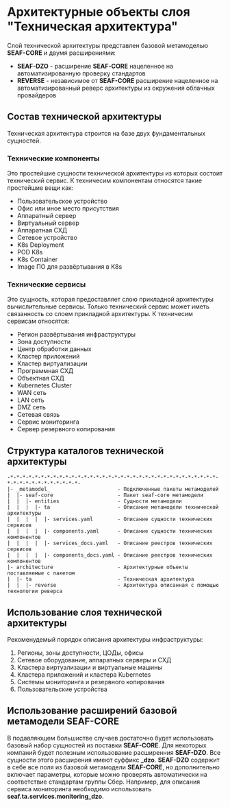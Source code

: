 # Архитектурные объекты слоя "Техническая архитектура"
Слой технической архитектуры представлен базовой метамоделью **SEAF-CORE** и двумя расширениями:
* **SEAF-DZO** - расширение **SEAF-CORE** нацеленное на автоматизированную проверку стандартов
* **REVERSE** - независимое от **SEAF-CORE** расширение нацеленное на автоматизированный реверс архитектуры из окружения облачных провайдеров

## Состав технической архитектуры
Техническая архитектура строится на базе двух фундаментальных сущностей.

### Технические компоненты
Это простейшие сущности технической архитектуры из которых состоит технический сервис.
К техничесим компонентам относятся такие простейшие вещи как:
* Пользовательское устройство
* Офис или иное место присутствия
* Аппаратный сервер
* Виртуальный сервер
* Аппаратная СХД
* Сетевое устройство
* K8s Deployment
* POD K8s
* K8s Container
* Image ПО для развёртывания в K8s

### Технические сервисы
Это сущность, которая предоставляет слою прикладной архитектуры вычислительные сервисы. Только технический сервис может иметь связанность со слоем прикладной архитектуры.
К техничесим сервисам относятся:
* Регион развёртывания инфраструктуры
* Зона доступности
* Центр обработки данных
* Кластер приложений
* Кластер виртуализации
* Программная СХД
* Объектная СХД
* Kubernetes Cluster
* WAN сеть
* LAN сеть
* DMZ сеть
* Сетевая связь
* Сервис мониторинга
* Сервер резервного копирования

## Структура каталогов технической архитектуры
    -*-*-*-*-*-*-*-*-*-*-*-*-*-*-*-*-*-*-*-*-*-*-*-*-*-*-*-*-*-*-*-*-*-*-*-*-*-*-*-*-*-*-*-*-*-*-
    |- _metamodel_                      - Подключенные пакеты метамоделей
    |  |- seaf-core                     - Пакет seaf-core метамодели
    |  |  |- entities                   - Сущности метамодели
    |  |  |  |- ta                      - Описание метамодели технической архитектуры
    |  |  |  |  |- services.yaml        - Описание сущности технических сервисов 
    |  |  |  |  |- components.yaml      - Описание сущности технических компонентов
    |  |  |  |  |- services_docs.yaml   - Описание реестров технических сервисов 
    |  |  |  |  |- components_docs.yaml - Описание реестров технических компонентов
    |- architecture                     - Архитектурные объекты поставляемые с пакетом
    |  |- ta                            - Техническая архитектура
    |  |  |- reverse                    - Архитектура описанная с помощью технологии реверса

## Использование слоя технической архитектуры
Рекоменудемый порядок описания архитектуры инфраструктуры:
1. Регионы, зоны доступности, ЦОДы, офисы
2. Сетевое оборудование, аппаратных серверы и СХД
3. Кластера виртуализации и виртуальные машины
4. Кластера приложений и кластера Kubernetes
5. Системы мониторинга и резервного копирования
6. Пользовательские устройства

## Использование расширений базовой метамодели **SEAF-CORE**
В подавляющем большистве случаев достаточно будет использовать базовый набор сущностей из поставки **SEAF-CORE**. 
Для некоторых компаний будет полезным использование расширенния **SEAF-DZO**. Все сущности этого расширения имеют суффикс **_dzo**.
**SEAF-DZO** содержит в себе все поля из базовой метамодели **SEAF-CORE**, но дополнительно включает параметры, которые можно проверять автоматически на соответствие стандартам группы Сбер.
Например, для описания сервиса мониторинга необходимо использовать **seaf.ta.services.monitoring_dzo**.
